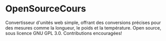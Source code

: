 # OpenSourceCours
Convertisseur d'unités web simple, offrant des conversions précises pour des mesures comme la longueur, le poids et la température. Open source, sous licence GNU GPL 3.0. Contributions encouragées!
